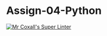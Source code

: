 # Assign-04-Python
[![Mr Coxall's Super Linter](https://github.com/ICS3U-Programming-MarcusW/Assign-04-Python/workflows/Mr%20Coxall's%20Super%20Linter/badge.svg)](https://github.com/ICS3U-Programming-MarcusW/Assign-04-Python/actions/)
